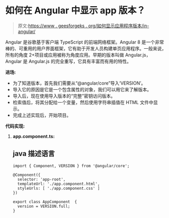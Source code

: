 # 如何在 Angular 中显示 app 版本？

> 原文:[https://www . geesforgeks . org/如何显示应用程序版本/in-angular/](https://www.geeksforgeeks.org/how-to-display-the-app-version-in-angular/)

Angular 是谷歌基于客户端 TypeScript 的前端网络框架。Angular 8 是一个非常棒的、可重用的用户界面框架，它有助于开发人员构建单页应用程序。一般来说，所有的角度 2+项目或应用被称为角度应用。早期的版本叫做 Angular.js，Angular 是 Angular.js 的完全重写，它具有丰富而有用的特性。

**进场:**

*   为了知道版本，首先我们需要从“@angular/core”导入‘VERSION’。
*   导入它的原因是它是一个包含属性的对象，我们可以用它来了解版本。
*   导入后，现在使用导入版本的“完整”密钥访问版本。
*   检索值后，将其分配给一个变量，然后使用字符串插值在 HTML 文件中显示。
*   完成上述实现后，开始项目。

**代码实现:**

1.  **app.component.ts:**

    ## java 描述语言

    ```
    import { Component, VERSION } from '@angular/core';

    @Component({
      selector: 'app-root',
      templateUrl: './app.component.html',
      styleUrls: [ './app.component.css' ]
    })

    export class AppComponent  {
      version = VERSION.full;
    }
    ```
